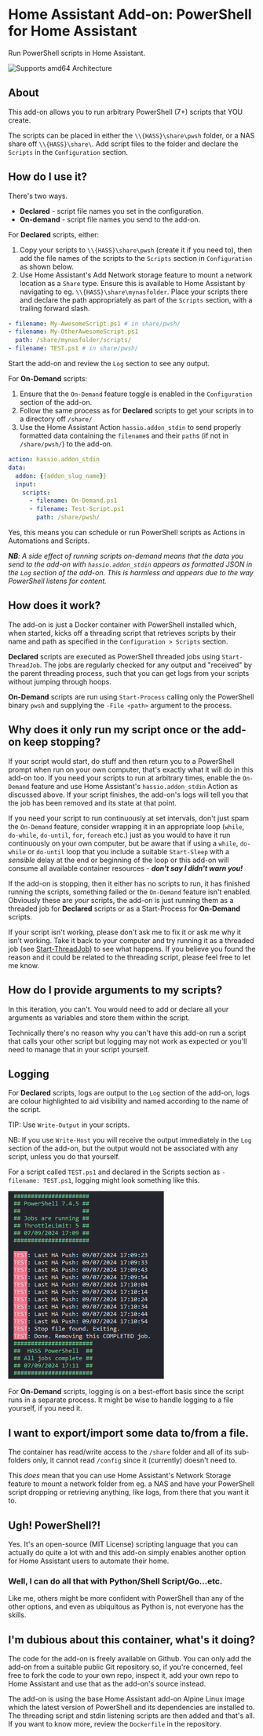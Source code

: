 # Home Assistant Add-on: PowerShell for Home Assistant

Run PowerShell scripts in Home Assistant.

![Supports amd64 Architecture][amd64-shield]

## About

This add-on allows you to run arbitrary PowerShell (7+) scripts that YOU create.

The scripts can be placed in either the `\\{HASS}\share\pwsh` folder, or a NAS share off `\\{HASS}\share\`. Add script files to the folder and declare the `Scripts` in the `Configuration` section.

## How do I use it?

There's two ways.
 - **Declared** - script file names you set in the configuration.
 - **On-demand** - script file names you send to the add-on.

For **Declared** scripts, either:
1. Copy your scripts to `\\{HASS}\share\pwsh` (create it if you need to), then add the file names of the scripts to the `Scripts` section in `Configuration` as shown below.
2. Use Home Assistant's Add Network storage feature to mount a network location as a `Share` type. Ensure this is available to Home Assistant by navigating to eg. `\\{HASS}\share\mynasfolder`. Place your scripts there and declare the path appropriately as part of the `Scripts` section, with a trailing forward slash.

```yaml
- filename: My-AwesomeScript.ps1 # in share/pwsh/
- filename: My-OtherAwesomeScript.ps1
  path: /share/mynasfolder/scripts/
- filename: TEST.ps1 # in share/pwsh/
```

Start the add-on and review the `Log` section to see any output.

For **On-Demand** scripts:
1. Ensure that the `On-Demand` feature toggle is enabled in the `Configuration` section of the add-on.
2. Follow the same process as for **Declared** scripts to get your scripts in to a directory off `/share/`
3. Use the Home Assistant Action `hassio.addon_stdin` to send properly formatted data containing the `filename`s and their `path`s (if not in `/share/pwsh/`) to the add-on.

```yaml
action: hassio.addon_stdin
data:
  addon: {{addon_slug_name}}
  input:
    scripts:
      - filename: On-Demand.ps1
      - filename: Test-Script.ps1
        path: /share/pwsh/
```

Yes, this means you can schedule or run PowerShell scripts as Actions in Automations and Scripts.

_**NB**: A side effect of running scripts on-demand means that the data you send to the add-on with `hassio.addon_stdin` appears as formatted JSON in the `Log` section of the add-on. This is harmless and appears due to the way PowerShell listens for content._

## How does it work?

The add-on is just a Docker container with PowerShell installed which, when started, kicks off a threading script that retrieves scripts by their name and path as specified in the `Configuration > Scripts` section.

**Declared** scripts are executed as PowerShell threaded jobs using `Start-ThreadJob`. The jobs are regularly checked for any output and "received" by the parent threading process, such that you can get logs from your scripts without jumping through hoops.

**On-Demand** scripts are run using `Start-Process` calling only the PowerShell binary `pwsh` and supplying the `-File <path>` argument to the process.

## Why does it only run my script once or the add-on keep stopping?

If your script would start, do stuff and then return you to a PowerShell prompt when run on your own computer, that's exactly what it will do in this add-on too. If you need your scripts to run at arbitrary times, enable the `On-Demand` feature and use Home Assistant's `hassio.addon_stdin` Action as discussed above. If your script finishes, the add-on's logs will tell you that the job has been removed and its state at that point.

If you need your script to run continuously at set intervals, don't just spam the `On-Demand` feature, consider wrapping it in an appropriate loop (`while`, `do-while`, `do-until`, `for`, `foreach` etc.) just as you would to have it run continuously on your own computer, but be aware that if using a `while`, `do-while` or `do-until` loop that you include a suitable `Start-Sleep` with a *sensible* delay at the end or beginning of the loop or this add-on will consume all available container resources - **_don't say I didn't warn you!_**

If the add-on is stopping, then it either has no scripts to run, it has finished running the scripts, something failed or the `On-Demand` feature isn't enabled. Obviously these are *your* scripts, the add-on is just running them as a threaded job for **Declared** scripts or as a Start-Process for **On-Demand** scripts.

If your script isn't working, please don't ask me to fix it or ask me why it isn't working. Take it back to your computer and try running it as a threaded job (see [Start-ThreadJob](https://learn.microsoft.com/en-us/powershell/module/threadjob/start-threadjob?view=powershell-7.4)) to see what happens. If you believe you found the reason and it could be related to the threading script, please feel free to let me know.

## How do I provide arguments to my scripts?

In this iteration, you can't. You would need to add or declare all your arguments as variables and store them within the script.

Technically there's no reason why you can't have this add-on run a script that calls your other script but logging may not work as expected or you'll need to manage that in your script yourself.

## Logging

For **Declared** scripts, logs are output to the `Log` section of the add-on, logs are colour highlighted to aid visibility and named according to the name of the script.

TIP: Use `Write-Output` in your scripts.

NB: If you use `Write-Host` you will receive the output immediately in the `Log` section of the add-on, but the output would not be associated with any script, unless you do that yourself.

For a script called `TEST.ps1` and declared in the Scripts section as `- filename: TEST.ps1`, logging might look something like this.

![Logging example](../resources/pwsh/images/logging.png)

For **On-Demand** scripts, logging is on a best-effort basis since the script runs in a separate process. It might be wise to handle logging to a file yourself, if you need it.

## I want to export/import some data to/from a file.

The container has read/write access to the `/share` folder and all of its sub-folders only, it cannot read `/config` since it (currently) doesn't need to.

This _does_ mean that you can use Home Assistant's Network Storage feature to mount a network folder from eg. a NAS and have your PowerShell script dropping or retrieving anything, like logs, from there that you want it to.

## Ugh! PowerShell?!

Yes. It's an open-source (MIT License) scripting language that you can actually do quite a lot with and this add-on simply enables another option for Home Assistant users to automate their home.

### Well, I can do all that with Python/Shell Script/Go...etc.

Like me, others might be more confident with PowerShell than any of the other options, and even as ubiquitous as Python is, not everyone has the skills.

## I'm dubious about this container, what's it doing?

The code for the add-on is freely available on Github. You can only add the add-on from a suitable public Git repository so, if you're concerned, feel free to fork the code to your own repo, inspect it, add your own repo to Home Assistant and use that as the add-on's source instead.

The add-on is using the base Home Assistant add-on Alpine Linux image which the latest version of PowerShell and its dependencies are installed to. The threading script and stdin listening scripts are then added and that's all. If you want to know more, review the `Dockerfile` in the repository.

[amd64-shield]: https://img.shields.io/badge/amd64-yes-green.svg
